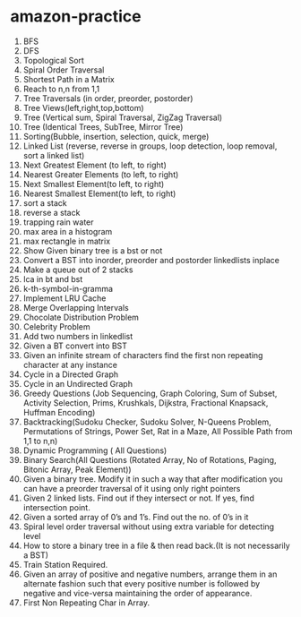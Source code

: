# amazon-practice
1. BFS
2. DFS
3. Topological Sort
4. Spiral Order Traversal
5. Shortest Path in a Matrix
6. Reach to n,n from 1,1
7. Tree Traversals (in order, preorder, postorder)
8. Tree Views(left,right,top,bottom)
9. Tree (Vertical sum, Spiral Traversal, ZigZag Traversal)
10. Tree (Identical Trees, SubTree, Mirror Tree)
11. Sorting(Bubble, insertion, selection, quick, merge)
12. Linked List (reverse, reverse in groups, loop detection, loop removal, sort a linked list)
13. Next Greatest Element (to left, to right)
14. Nearest Greater Elements (to left, to right)
15. Next Smallest Element(to left, to right)
16. Nearest Smallest Element(to left, to right)
17. sort a stack
18. reverse a stack
19. trapping rain water
20. max area in a histogram
21. max rectangle in matrix
22. Show Given binary tree is a bst or not
23. Convert a BST into inorder, preorder and postorder linkedlists inplace
24. Make a queue out of 2 stacks
25. lca in bt and bst
26. k-th-symbol-in-gramma
27. Implement LRU Cache
28. Merge Overlapping Intervals
29. Chocolate Distribution Problem
30. Celebrity Problem
31. Add two numbers in linkedlist
32. Given a BT convert into BST
33. Given an infinite stream of characters find the first non repeating character at any instance
34. Cycle in a Directed Graph
35. Cycle in an Undirected Graph
36. Greedy Questions (Job Sequencing, Graph Coloring, Sum of Subset, Activity Selection, Prims, Krushkals, Dijkstra, Fractional Knapsack, Huffman Encoding)
37. Backtracking(Sudoku Checker, Sudoku Solver, N-Queens Problem, Permutations of Strings, Power Set, Rat in a Maze, All Possible Path from 1,1 to n,n)
38. Dynamic Programming ( All Questions)
39. Binary Search(All Questions (Rotated Array, No of Rotations, Paging, Bitonic Array, Peak Element))
40. Given a binary tree. Modify it in such a way that after modification you can have a preorder traversal of it using only right pointers
41. Given 2 linked lists. Find out if they intersect or not. If yes, find intersection point.
42. Given a sorted array of 0’s and 1’s. Find out the no. of 0’s in it
43. Spiral level order traversal without using extra variable for detecting level
44. How to store a binary tree in a file & then read back.(It is not necessarily a BST)
45. Train Station Required.
46. Given an array of positive and negative numbers, arrange them in an alternate fashion such that every positive number is followed by negative and vice-versa maintaining the order of appearance.
47. First Non Repeating Char in Array.
